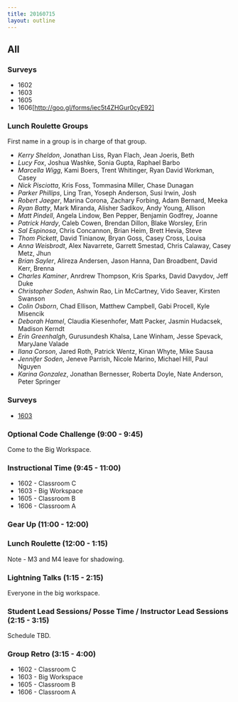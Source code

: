 ```yaml
---
title: 20160715
layout: outline
---
```


## All

### Surveys

* 1602
* 1603
* 1605
* 1606[http://goo.gl/forms/iec5t4ZHGur0cyE92]

### Lunch Roulette Groups

First name in a group is in charge of that group.

* *Kerry Sheldon*, Jonathan Liss, Ryan Flach, Jean Joeris, Beth
* *Lucy Fox*, Joshua Washke, Sonia Gupta, Raphael Barbo
* *Marcella Wigg*, Kami Boers, Trent Whitinger, Ryan David Workman, Casey
* *Nick Pisciotta*, Kris Foss, Tommasina Miller, Chase Dunagan
* *Parker Phillips*, Ling Tran, Yoseph Anderson, Susi Irwin, Josh
* *Robert Jaeger*, Marina Corona, Zachary Forbing, Adam Bernard, Meeka
* *Ryan Batty*, Mark Miranda, Alisher Sadikov, Andy Young, Allison
* *Matt Pindell*, Angela Lindow, Ben Pepper, Benjamin Godfrey, Joanne
* *Patrick Hardy*, Caleb Cowen, Brendan Dillon, Blake Worsley, Erin
* *Sal Espinosa*, Chris Concannon, Brian Heim, Brett Hevia, Steve
* *Thom Pickett*, David Tinianow, Bryan Goss, Casey Cross, Louisa
* *Anna Weisbrodt*, Alex Navarrete, Garrett Smestad, Chris Calaway, Casey Metz, Jhun
* *Brian Sayler*, Alireza Andersen, Jason Hanna, Dan Broadbent, David Kerr, Brenna
* *Charles Kaminer*, Anrdrew Thompson, Kris Sparks, David Davydov, Jeff Duke
* *Christopher Soden*, Ashwin Rao, Lin McCartney, Vido Seaver, Kirsten Swanson
* *Colin Osborn*, Chad Ellison, Matthew Campbell, Gabi Procell, Kyle Misencik
* *Deborah Hamel*, Claudia Kiesenhofer, Matt Packer, Jasmin Hudacsek, Madison Kerndt
* *Erin Greenhalgh*, Gurusundesh Khalsa, Lane Winham, Jesse Spevack, MaryJane Valade
* *Ilana Corson*, Jared Roth, Patrick Wentz, Kinan Whyte, Mike Sausa
* *Jennifer Soden*, Jeneve Parrish, Nicole Marino, Michael Hill, Paul Nguyen
* *Karina Gonzalez*, Jonathan Bernesser, Roberta Doyle, Nate Anderson, Peter Springer

### Surveys

* [1603](https://docs.google.com/forms/d/e/1FAIpQLSdIXy7IlCXZg2IJpNqoflmoEUcIkMhmPuy9-gs3pmr9B--pLQ/viewform)

### Optional Code Challenge (9:00 - 9:45)

Come to the Big Workspace.

### Instructional Time (9:45 - 11:00)

* 1602 - Classroom C
* 1603 - Big Workspace
* 1605 - Classroom B
* 1606 - Classroom A


### Gear Up (11:00 - 12:00)

### Lunch Roulette (12:00 - 1:15)

Note - M3 and M4 leave for shadowing.

### Lightning Talks (1:15 - 2:15)

Everyone in the big workspace.

### Student Lead Sessions/ Posse Time / Instructor Lead Sessions (2:15 - 3:15)

Schedule TBD.

### Group Retro (3:15 - 4:00)

* 1602 - Classroom C
* 1603 - Big Workspace
* 1605 - Classroom B
* 1606 - Classroom A
